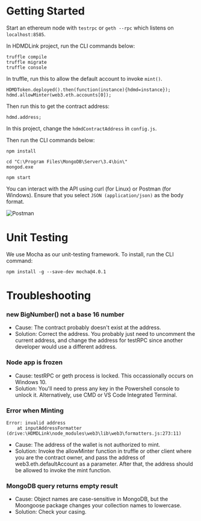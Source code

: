 # Getting Started

Start an ethereum node with ```testrpc``` or ```geth --rpc``` which listens on ```localhost:8585```.

In HDMDLink project, run the CLI commands below:
```
truffle compile
truffle migrate
truffle console
```

In truffle, run this to allow the default account to invoke `mint()`.
```
HDMDToken.deployed().then(function(instance){hdmd=instance});
hdmd.allowMinter(web3.eth.accounts[0]);
```

Then run this to get the contract address:
```
hdmd.address;
```

In this project, change the `hdmdContractAddress` in `config.js`.

Then run the CLI commands below:

```
npm install

cd "C:\Program Files\MongoDB\Server\3.4\bin\"
mongod.exe

npm start
```
You can interact with the API using curl (for Linux) or Postman (for Windows). Ensure that you select `JSON (application/json)` as the body format.

![Postman](https://i.imgur.com/pbCjsUK.png)

# Unit Testing

We use Mocha as our unit-testing framework. To install, run the CLI command:
```
npm install -g --save-dev mocha@4.0.1
```

# Troubleshooting

### new BigNumber() not a base 16 number

* Cause: The contract probably doesn't exist at the address.
* Solution: Correct the address. You probably just need to uncomment the current address, and change the address for testRPC since another developer would use a different address.

### Node app is frozen

* Cause: testRPC or geth process is locked. This occassionally occurs on Windows 10.
* Solution: You'll need to press any key in the Powershell console to unlock it. Alternatively, use CMD or VS Code Integrated Terminal.

### Error when Minting

```
Error: invalid address
    at inputAddressFormatter (drive:\HDMDLink\node_modules\web3\lib\web3\formatters.js:273:11)
```
* Cause: The address of the wallet is not authorized to mint.
* Solution: Invoke the allowMinter function in truffle or other client where you are the contract owner, and pass the address of web3.eth.defaultAccount as a parameter. After that, the address should be allowed to invoke the mint function.

### MongoDB query returns empty result

* Cause: Object names are case-sensitive in MongoDB, but the Moongoose package changes your collection names to lowercase.
* Solution: Check your casing.